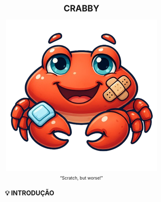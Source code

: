 <div align="center">
  <h1>CRABBY</h1>
    <img src="frontend/assets/logo.png" align="center" alt="Logo" />
  </p>
  <p>
    “Scratch, but worse!"
  </p>
</div>

## 💡 INTRODUÇÃO

